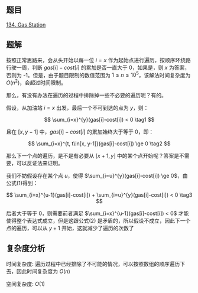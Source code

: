## 题目

[134. Gas Station](https://leetcode.cn/problems/gas-station)

## 题解

按照正常思路来，会从头开始以每一位 $i=x$ 作为起始点进行遍历，按顺序环绕路行驶一周，判断 $gas[i]-cost[i]$ 的累加是否一直大于 0，如果是，则 $x$ 为答案，否则为 -1。但是，由于题目限制的数值范围为 $1 \le n \le 10^5$，该解法时间复杂度为 $O(n^2)$，会超过时间限制。

那么，有没有办法在遍历的过程中排除掉一些不必要的遍历呢？有的。

假设，从加油站 $i=x$ 出发，最后一个不可到达的点为 $y$，则：

$$
\sum_{i=x}^{y}(gas[i]-cost[i]) < 0 \tag1
$$

且在 $[x,y-1]$ 中，$gas[i]-cost[i]$ 的累加始终大于等于 0，即：

$$
\sum_{i=x}^{t, t\in[x, y-1]}(gas[i]-cost[i]) \ge 0 \tag2
$$

那么下一个点的遍历，是不是有必要从 $[x+1, y]$ 中的某个点开始呢？答案是不需要，可以反证法来证明。

我们不妨假设存在某个点 $u$，使得 $\sum_{i=u}^{y}(gas[i]-cost[i]) \ge 0$，由公式(1)得到：

$$
\sum_{i=x}^{u-1}(gas[i]-cost[i]) + \sum_{i=u}^{y}(gas[i]-cost[i]) < 0 \tag3
$$

后者大于等于 0，则需要前者满足 $\sum_{i=x}^{u-1}(gas[i]-cost[i]) < 0$ 才能使得整个表达式成立，但是这跟公式(2) 是矛盾的，所以假设不成立，因此下一个点的遍历，可以从 $y+1$ 开始，这就减少了遍历的次数了

## 复杂度分析

时间复杂度: 遍历过程中已经排除了不可能的情况，可以按照数组的顺序遍历下去，因此时间复杂度为 $O(n)$

空间复杂度: $O(1)$

